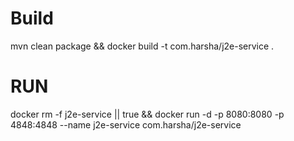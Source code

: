 # Build
mvn clean package && docker build -t com.harsha/j2e-service .

# RUN

docker rm -f j2e-service || true && docker run -d -p 8080:8080 -p 4848:4848 --name j2e-service com.harsha/j2e-service 